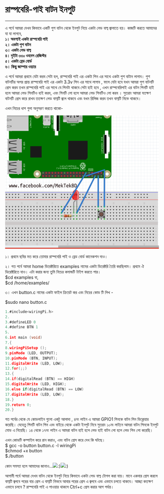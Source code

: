 # **রাস্পবেরি-পাই বাটন ইনপুট**

---

এ পর্বে আমরা দেখব কিভাবে একটি পুশ বাটন থেকে ইনপুট নিয়ে একটা লেড বাল্ব জ্বালাতে হয়। কাজটি করতে আমাদের যা যা লাগবে,  
**১। অবশ্যই একটা রাস্পবেরি পাই  
২। একটা পুশ বাটন  
৩। একটা লেড বাল্ব  
৪। দুইটা ৩৩০ ওহমস রেজিস্টর  
৫। একটা ব্রেড বোর্ড  
৬। কিছু জাম্পার ওয়্যার**

এ পর্বে আমরা প্রথমে যেটা করব সেটা হল, রাস্পবেরি পাই এর একটা পিন এর সাথে একটা পুশ বাটান লাগাব। পুশ বাটনটির অপর প্রান্ত রাস্পবেরি পাই এর একটা 3.3v পিন এর সাথে লাগাব , ফলে যেটা হবে যখন আমরা পুশ বাটনটি প্রেস করব তখন রাস্পবেরি পাই এর সাথে যে পিনটা থাকবে সেটা হাই হবে , এখন রাস্পবেরিপাই এর বাটন পিনটি হাই হলে আমরা লেড পিনটিও হাই করব, এবং পিনটি লো হলে আমরা লেড পিনটিও লো করব । সুতরাং আমরা যতক্ষণ বাটনটি প্রেস করে রাখব ততক্ষণ লেড বাল্বটি জ্বলে থাকবে এবং যখন রিলিজ করব তখন বাল্বটি নিভে থাকবে।

এখন নিচের ধাপ গুলা অনুসরণ করতে থাকো-

![](/assets/Selection_010.png)  


১। প্রথমে ছবির মত করে তোমার রাস্পবেরি পাই ও ব্রেড বোর্ড কানেকশন দাও।

২। গত পর্বে আমরা home ডিরেক্টরিতে examples নামের একটা ডিরেক্টরি তৈরি করছিলাম। প্রথমে ঐ ডিরেক্টরিতে যাও। এটা করার জন্য তুমি নিচের কমান্ডটি টাইপ করতে পার।  
$cd examples বা,  
$cd /home/examples/

৩। এখন button.c নামের একটা ফাইল ক্রিয়েট কর এবং নিচের কোড টি লিখ -

$sudo nano button.c

```c
1.#include<wiringPi.h>
2.
3.#defineLED 0
4.#define BTN 1
5.
6.int main (void)
7.{
8.wiringPiSetup ();
9.pinMode (LED, OUTPUT);
10.pinMode (BTN, INPUT);
11.digitalWrite (LED, LOW);
12.for(;;)
13.{
14.if(digitalRead (BTN) == HIGH)
15.digitalWrite (LED, HIGH);
16.else if(digitalRead (BTN) == LOW)
17.digitalWrite (LED, LOW);
18.}
19.return 0;
20.}
```

গত পর্বের থেকে যে কোডলাইন গুলো একটু আলাদা , ৪নং লাইন এ আমরা GPIO1 পিনকে বাটন পিন ডিক্লেয়ার করেছি। যেহেতু পিনটি বাটন পিন এবং বাইরে থেকে একটা ইনপুট নিবে সুতরাং ১০নং লাইনে আমরা বাটন পিনকে ইনপুট মোড এ নিয়েছি। ১৪ থেকে ১৭নং লাইন এ আমরা বাটন হাই হলে লেড হাই বাটন লো হলে লেড পিন লো করেছি।

এখন কোডটি কম্পাইল করে রান করাও, এবং বাটন প্রেস করে দেখ কি ঘটছে।  
$ gcc -o button button.c -l wiringPi  
$chmod +x button  
$./button

কোন সমস্যা হলে আমাদের জানাও...![](https://www.facebook.com/images/emoji.php/v8/f4c/1/16/1f642.png):\)![](https://www.facebook.com/images/emoji.php/v8/f4c/1/16/1f642.png):\)

আগামী পর্বে আমরা দেখব বাটন থেকে ইনপুট নিয়ে কিভাবে একটা লেড বাল্ব টোগল করা যায়। মানে একবার প্রেস করলে বাল্বটি জ্বলবে পরের বার প্রেস এ বাল্বটি নিভবে আবার পরের প্রেস এ জ্বলবে এবং এভাবে চলতে থাকবে। আচ্ছা কতক্ষণ এভাবে চলবে ? রাস্পবেরি পাই এ পাওয়ার থাকলে Ctrl+c প্রেস করার আগ পর্যন্ত।

